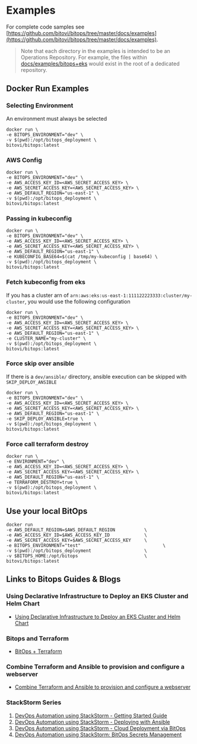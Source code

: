 # Examples

For complete code samples see [https://github.com/bitovi/bitops/tree/master/docs/examples](https://github.com/bitovi/bitops/tree/master/docs/examples).

> Note that each directory in the examples is intended to be an Operations Repository.  For example, the files within [docs/examples/bitops+eks](https://github.com/bitovi/bitops/tree/master/docs/examples/bitops+eks) would exist in the root of a dedicated repository.

## Docker Run Examples
### Selecting Environment
An environment must always be selected
```
docker run \
-e BITOPS_ENVIRONMENT="dev" \
-v $(pwd):/opt/bitops_deployment \
bitovi/bitops:latest
```

### AWS Config
```
docker run \
-e BITOPS_ENVIRONMENT="dev" \
-e AWS_ACCESS_KEY_ID=<AWS_SECRET_ACCESS_KEY> \
-e AWS_SECRET_ACCESS_KEY=<AWS_SECRET_ACCESS_KEY> \
-e AWS_DEFAULT_REGION="us-east-1" \
-v $(pwd):/opt/bitops_deployment \
bitovi/bitops:latest
```

### Passing in kubeconfig
```
docker run \
-e BITOPS_ENVIRONMENT="dev" \
-e AWS_ACCESS_KEY_ID=<AWS_SECRET_ACCESS_KEY> \
-e AWS_SECRET_ACCESS_KEY=<AWS_SECRET_ACCESS_KEY> \
-e AWS_DEFAULT_REGION="us-east-1" \
-e KUBECONFIG_BASE64=$(cat /tmp/my-kubeconfig | base64) \
-v $(pwd):/opt/bitops_deployment \
bitovi/bitops:latest
```

### Fetch kubeconfig from eks
If you has a cluster arn of `arn:aws:eks:us-east-1:111122223333:cluster/my-cluster`, you would use the following configuration
```
docker run \
-e BITOPS_ENVIRONMENT="dev" \
-e AWS_ACCESS_KEY_ID=<AWS_SECRET_ACCESS_KEY> \
-e AWS_SECRET_ACCESS_KEY=<AWS_SECRET_ACCESS_KEY> \
-e AWS_DEFAULT_REGION="us-east-1" \
-e CLUSTER_NAME="my-cluster" \
-v $(pwd):/opt/bitops_deployment \
bitovi/bitops:latest
```

### Force skip over ansible
If there is a `dev/ansible/` directory, ansible execution can be skipped with `SKIP_DEPLOY_ANSIBLE`
```
docker run \
-e BITOPS_ENVIRONMENT="dev" \
-e AWS_ACCESS_KEY_ID=<AWS_SECRET_ACCESS_KEY> \
-e AWS_SECRET_ACCESS_KEY=<AWS_SECRET_ACCESS_KEY> \
-e AWS_DEFAULT_REGION="us-east-1" \
-e SKIP_DEPLOY_ANSIBLE=true \
-v $(pwd):/opt/bitops_deployment \
bitovi/bitops:latest
```

### Force call terraform destroy
```
docker run \
-e ENVIRONMENT="dev" \
-e AWS_ACCESS_KEY_ID=<AWS_SECRET_ACCESS_KEY> \
-e AWS_SECRET_ACCESS_KEY=<AWS_SECRET_ACCESS_KEY> \
-e AWS_DEFAULT_REGION="us-east-1" \
-e TERRAFORM_DESTROY=true \
-v $(pwd):/opt/bitops_deployment \
bitovi/bitops:latest
```

## Use your local BitOps
```
docker run 
-e AWS_DEFAULT_REGION=$AWS_DEFAULT_REGION           \
-e AWS_ACCESS_KEY_ID=$AWS_ACCESS_KEY_ID             \
-e AWS_SECRET_ACCESS_KEY=$AWS_SECRET_ACCESS_KEY     \
-e BITOPS_ENVIRONMENT="test"                               \
-v $(pwd):/opt/bitops_deployment                    \
-v $BITOPS_HOME:/opt/bitops                         \
bitovi/bitops:latest
```

## Links to Bitops Guides & Blogs

### Using Declarative Infrastructure to Deploy an EKS Cluster and Helm Chart
* [Using Declarative Infrastructure to Deploy an EKS Cluster and Helm Chart](https://www.bitovi.com/blog/eks-helm-bitops)

### Bitops and Terraform
* [BitOps + Terraform](https://www.bitovi.com/blog/bitops-terraform)

### Combine Terraform and Ansible to provision and configure a webserver
* [Combine Terraform and Ansible to provision and configure a webserver](https://www.bitovi.com/blog/bitops-terraform-ansible)

### StackStorm Series
1. [DevOps Automation using StackStorm - Getting Started Guide](https://www.bitovi.com/blog/devops-automation-using-stackstorm-getting-started)
2. [DevOps Automation using StackStorm - Deploying with Ansible](https://www.bitovi.com/blog/devops-automation-using-stackstorm-ansible-deployment)
3. [DevOps Automation using StackStorm - Cloud Deployment via BitOps](https://www.bitovi.com/blog/devops-automation-using-stackstorm-bitops-infrastructure)
4. [DevOps Automation using StackStorm: BitOps Secrets Management](https://www.bitovi.com/blog/devops-automation-using-stackstorm-bitops-secrets)
